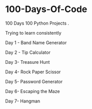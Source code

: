 # 100-Days-Of-Code
100 Days 100 Python Projects .

Trying to learn consistently

Day 1 - Band Name Generator 

Day 2 - Tip Calculator 

Day 3- Treasure Hunt

Day 4- Rock Paper Scissor 

Day 5- Password Generator 

Day 6- Escaping the Maze

Day 7- Hangman
